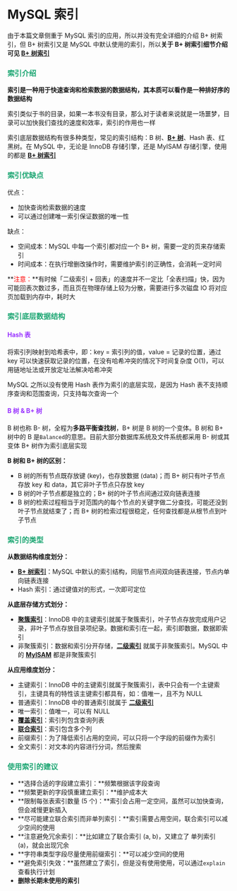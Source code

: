 # MySQL 索引

由于本篇文章侧重于 MySQL 索引的应用，所以并没有完全详细的介绍 B+ 树索引，但 B+ 树索引又是 MySQL 中默认使用的索引，所以**关于 B+ 树索引细节介绍可见 [B+ 树索引](./B+树索引.html)**

### <font color=#1FA774>索引介绍</font>

**索引是一种用于快速查询和检索数据的数据结构，其本质可以看作是一种排好序的数据结构**

索引类似于书的目录，如果一本书没有目录，那么对于读者来说就是一场噩梦，目录可以加快我们查找的速度和效率，索引的作用也一样

索引底层数据结构有很多种类型，常见的索引结构：B 树、**[B+ 树](./B+树索引.html)**、Hash 表、红黑树。在 MySQL 中，无论是 InnoDB 存储引擎，还是 MyISAM 存储引擎，使用的都是 **[B+ 树索引](./B+树索引.html)**

### <font color=#1FA774>索引优缺点</font>

优点：

- 加快查询检索数据的速度
- 可以通过创建唯一索引保证数据的唯一性

缺点：

- 空间成本：MySQL 中每一个索引都对应一个 B+ 树，需要一定的页来存储索引
- 时间成本：在执行增删改操作时，需要维护索引的正确性，会消耗一定时间

**<font color='red'>注意：</font>**有时候「二级索引 + 回表」的速度并不一定比「全表扫描」快，因为可能回表次数过多，而且页在物理存储上较为分散，需要进行多次磁盘 IO 将对应页加载到内存中，耗时大

### <font color=#1FA774>索引底层数据结构</font>

#### <font color=#9933FF>Hash 表</font>

将索引列映射到哈希表中，即：key = 索引列的值，value = 记录的位置，通过 key 可以快速获取记录的位置，在没有哈希冲突的情况下时间复杂度 O(1)，可以用链地址法或开放定址法解决哈希冲突

MySQL 之所以没有使用 Hash 表作为索引的底层实现，是因为 Hash 表不支持顺序查询和范围查询，只支持每次查询一个

#### <font color=#9933FF>B 树 & B+ 树</font>

B 树也称 B- 树，全程为**多路平衡查找树**，B+ 树是 B 树的一个变体。B 树和 B+ 树中的 B 是`Balanced`的意思。目前大部分数据库系统及文件系统都采用 B- 树或其变体 B+ 树作为索引底层实现

**B 树和 B+ 树的区别：**

- B 树的所有节点既存放键 (key)，也存放数据 (data)；而 B+ 树只有叶子节点存放 key 和 data，其它非叶子节点只存放 key
- B 树的叶子节点都是独立的；B+ 树的叶子节点间通过双向链表连接
- B 树的检索过程相当于对范围内的每个节点的关键字做二分查找，可能还没到叶子节点就结束了；而 B+ 树的检索过程很稳定，任何查找都是从根节点到叶子节点

### <font color=#1FA774>索引的类型</font>

**从数据结构维度划分：**

- **[B+ 树索引](./B+树索引.html#innodb-中的索引方案)**：MySQL 中默认的索引结构，同层节点间双向链表连接，节点内单向链表连接
- Hash 索引：通过键值对的形式，一次即可定位

**从底层存储方式划分：**

- **[聚簇索引](./B+树索引.html#聚簇索引)**：InnoDB 中的主键索引就属于聚簇索引，叶子节点存放完成用户记录，非叶子节点存放目录项纪录。数据和索引在一起，索引即数据，数据即索引
- 非聚簇索引：数据和索引分开存储，**[二级索引](./B+树索引.html#二级索引)** 就属于非聚簇索引。MySQL 中的 **[MyISAM](./B+树索引.html#一页面至少存-2-条纪录)** 都是非聚簇索引

**从应用维度划分：**

- 主键索引：InnoDB 中的主键索引就属于聚簇索引，表中只会有一个主键索引，主键具有的特性该主键索引都具有，如：值唯一，且不为 NULL
- 普通索引：InnoDB 中的普通索引就属于 **[二级索引](./B+树索引.html#二级索引)**
- 唯一索引：值唯一，可以有 NULL
- **[覆盖索引](./覆盖索引-索引条件下推.html#覆盖索引)**：索引列包含查询列表
- **[联合索引](./B+树索引.html#联合索引)**：索引包含多个列
- 前缀索引：为了降低索引占用的空间，可以只将一个字段的前缀作为索引
- 全文索引：对文本的内容进行分词，然后搜索

### <font color=#1FA774>使用索引的建议</font>

- **选择合适的字段建立索引：**频繁根据该字段查询
- **频繁更新的字段慎重建立索引：**维护成本大
- **限制每张表索引数量 (5 个)：**索引会占用一定空间，虽然可以加快查询，但会减慢更新插入
- **尽可能建立联合索引而非单列索引：**索引需要占用空间，联合索引可以减少空间的使用
- **注意避免冗余索引：**比如建立了联合索引 (a, b)，又建立了 单列索引 (a)，就会出现冗余
- **字符串类型字段尽量使用前缀索引：**可以减少空间的使用
- **避免索引失效：**虽然建立了索引，但是没有使用使用，可以通过`explain`查看执行计划
- **删除长期未使用的索引**